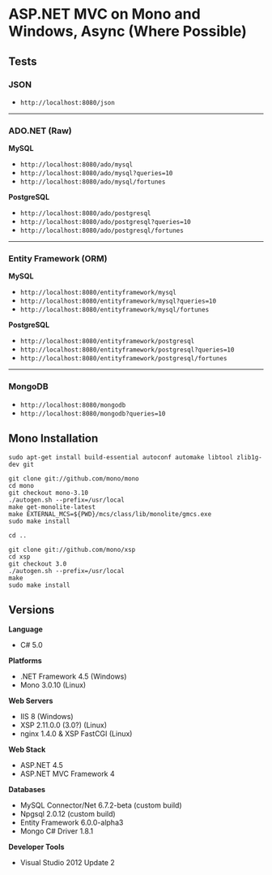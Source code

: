 # ASP.NET MVC on Mono and Windows, Async (Where Possible)

## Tests

### JSON

* `http://localhost:8080/json`

---

### ADO.NET (Raw)

**MySQL**

* `http://localhost:8080/ado/mysql`
* `http://localhost:8080/ado/mysql?queries=10`
* `http://localhost:8080/ado/mysql/fortunes`

**PostgreSQL**

* `http://localhost:8080/ado/postgresql`
* `http://localhost:8080/ado/postgresql?queries=10`
* `http://localhost:8080/ado/postgresql/fortunes`

---

### Entity Framework (ORM)

**MySQL**

* `http://localhost:8080/entityframework/mysql`
* `http://localhost:8080/entityframework/mysql?queries=10`
* `http://localhost:8080/entityframework/mysql/fortunes`

**PostgreSQL**

* `http://localhost:8080/entityframework/postgresql`
* `http://localhost:8080/entityframework/postgresql?queries=10`
* `http://localhost:8080/entityframework/postgresql/fortunes`

---

### MongoDB

* `http://localhost:8080/mongodb`
* `http://localhost:8080/mongodb?queries=10`

## Mono Installation

    sudo apt-get install build-essential autoconf automake libtool zlib1g-dev git

    git clone git://github.com/mono/mono
    cd mono
    git checkout mono-3.10
    ./autogen.sh --prefix=/usr/local
    make get-monolite-latest
    make EXTERNAL_MCS=${PWD}/mcs/class/lib/monolite/gmcs.exe
    sudo make install

    cd ..

    git clone git://github.com/mono/xsp
    cd xsp
    git checkout 3.0
    ./autogen.sh --prefix=/usr/local
    make
    sudo make install

## Versions

**Language**

* C# 5.0

**Platforms**

* .NET Framework 4.5 (Windows)
* Mono 3.0.10 (Linux)

**Web Servers**

* IIS 8 (Windows)
* XSP 2.11.0.0 (3.0?) (Linux)
* nginx 1.4.0 & XSP FastCGI (Linux)

**Web Stack**

* ASP.NET 4.5
* ASP.NET MVC Framework 4

**Databases**

* MySQL Connector/Net 6.7.2-beta (custom build)
* Npgsql 2.0.12 (custom build)
* Entity Framework 6.0.0-alpha3
* Mongo C# Driver 1.8.1

**Developer Tools**

* Visual Studio 2012 Update 2
